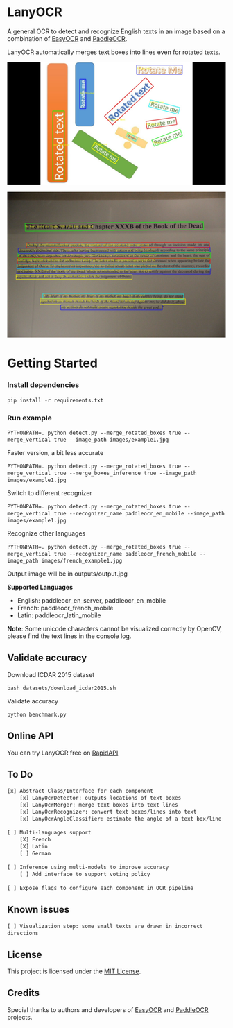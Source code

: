 # LanyOCR

A general OCR to detect and recognize English texts in an image based on a combination of [EasyOCR](https://github.com/JaidedAI/EasyOCR) and [PaddleOCR](https://github.com/PaddlePaddle/PaddleOCR).

LanyOCR automatically merges text boxes into lines even for rotated texts.

![alt text](https://github.com/JC1DA/lanyocr/raw/main/outputs/example1.jpg)

![alt text](https://github.com/JC1DA/lanyocr/raw/main/outputs/example2.jpg)

# Getting Started
### Install dependencies
```
pip install -r requirements.txt
```

### Run example
```
PYTHONPATH=. python detect.py --merge_rotated_boxes true --merge_vertical true --image_path images/example1.jpg
```

Faster version, a bit less accurate
```
PYTHONPATH=. python detect.py --merge_rotated_boxes true --merge_vertical true --merge_boxes_inference true --image_path images/example1.jpg
```

Switch to different recognizer
```
PYTHONPATH=. python detect.py --merge_rotated_boxes true --merge_vertical true --recognizer_name paddleocr_en_mobile --image_path images/example1.jpg
```

Recognize other languages
```
PYTHONPATH=. python detect.py --merge_rotated_boxes true --merge_vertical true --recognizer_name paddleocr_french_mobile --image_path images/french_example1.jpg
```

Output image will be in outputs/output.jpg

**Supported Languages**
- English: paddleocr_en_server, paddleocr_en_mobile
- French: paddleocr_french_mobile
- Latin: paddleocr_latin_mobile

**Note**: Some unicode characters cannot be visualized correctly by OpenCV, please find the text lines in the console log.

## Validate accuracy

Download ICDAR 2015 dataset
```
bash datasets/download_icdar2015.sh
```

Validate accuracy
```
python benchmark.py
```


## Online API

You can try LanyOCR free on [RapidAPI](https://rapidapi.com/JC1DA/api/lanyocr)

## To Do
    [x] Abstract Class/Interface for each component
        [x] LanyOcrDetector: outputs locations of text boxes        
        [x] LanyOcrMerger: merge text boxes into text lines
        [x] LanyOcrRecognizer: convert text boxes/lines into text
        [x] LanyOcrAngleClassifier: estimate the angle of a text box/line

    [ ] Multi-languages support
        [X] French        
        [X] Latin
        [ ] German

    [ ] Inference using multi-models to improve accuracy
        [ ] Add interface to support voting policy

    [ ] Expose flags to configure each component in OCR pipeline

## Known issues
    [ ] Visualization step: some small texts are drawn in incorrect directions


## License

This project is licensed under the [MIT License](LICENSE).

## Credits
Special thanks to authors and developers of [EasyOCR](https://github.com/JaidedAI/EasyOCR) and [PaddleOCR](https://github.com/PaddlePaddle/PaddleOCR) projects.
